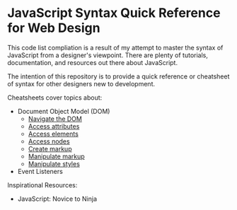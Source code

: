 # JavaScript Syntax Quick Reference for Web Design

This code list compliation is a result of my attempt to master the syntax of JavaScript from a designer's viewpoint. There are plenty of tutorials, documentation, and resources out there about JavaScript.

The intention of this repository is to provide a quick reference or cheatsheet of syntax for other designers new to development.

Cheatsheets cover topics about:
- Document Object Model (DOM)
  - [Navigate the DOM](DOM/navigate-dom.js)
  - [Access attributes](DOM/access-attributes.js)
  - [Access elements](DOM/access-elements.js)
  - [Access nodes](DOM/access-nodes.js)
  - [Create markup](DOM/create-markup.js)
  - [Manipulate markup](DOM/manipulate-markup.js)
  - [Manipulate styles](DOM/manipulate-styles.js)
- Event Listeners

Inspirational Resources:
- JavaScript: Novice to Ninja